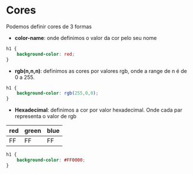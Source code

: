 # Cores
Podemos definir cores de 3 formas
- **color-name**: onde definimos o valor da cor pelo seu nome

~~~ css
h1 {
    background-color: red;
}
~~~

- **rgb(n,n,n)**: definimos as cores por valores rgb, onde a range de n é de 0 a 255.
~~~ css
h1 {
    background-color: rgb(255,0,0);
}
~~~

- **Hexadecimal**: definimos a cor por valor hexadecimal. Onde cada par representa o valor de rgb

|red|green|blue|
|--|--|--|
|FF|FF|FF|

~~~ css
h1 {
    background-color: #FF0000;
}
~~~
